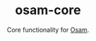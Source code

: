 <div align="center">
  <h1>osam-core</h1>
  <p>Core functionality for <a href="https://github.com/wkentaro/osam">Osam</a>.</p>
</div>
